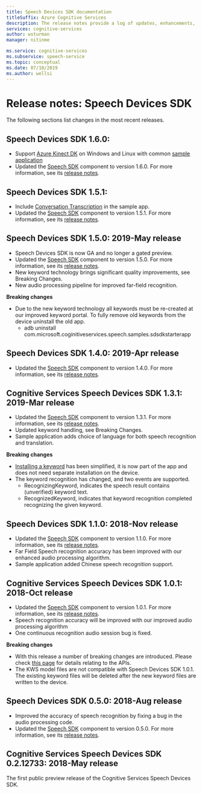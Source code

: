 ```yaml
---
title: Speech Devices SDK documentation
titleSuffix: Azure Cognitive Services
description: The release notes provide a log of updates, enhancements, bug fixes, and changes to the Speech Devices SDK. This article is updated with each release of the Speech Devices SDK.
services: cognitive-services
author: wsturman
manager: nitinme

ms.service: cognitive-services
ms.subservice: speech-service
ms.topic: conceptual
ms.date: 07/10/2019
ms.author: wellsi
---
```


# Release notes: Speech Devices SDK

The following sections list changes in the most recent releases.

## Speech Devices SDK 1.6.0:

- Support [Azure Kinect DK](https://azure.microsoft.com/services/kinect-dk/) on Windows and Linux with common [sample application](https://aka.ms/sdsdk-download)
- Updated the [Speech SDK](https://docs.microsoft.com/azure/cognitive-services/speech-service/speech-sdk-reference) component to version 1.6.0. For more information, see its [release notes](https://aka.ms/csspeech/whatsnew).

## Speech Devices SDK 1.5.1:

- Include [Conversation Transcription](conversation-transcription-service.md) in the sample app.
- Updated the [Speech SDK](https://docs.microsoft.com/azure/cognitive-services/speech-service/speech-sdk-reference) component to version 1.5.1. For more information, see its [release notes](https://aka.ms/csspeech/whatsnew).

## Speech Devices SDK 1.5.0: 2019-May release

- Speech Devices SDK is now GA and no longer a gated preview.
- Updated the [Speech SDK](https://docs.microsoft.com/azure/cognitive-services/speech-service/speech-sdk-reference) component to version 1.5.0. For more information, see its [release notes](https://aka.ms/csspeech/whatsnew).
- New keyword technology brings significant quality improvements, see Breaking Changes.
- New audio processing pipeline for improved far-field recognition.

**Breaking changes**

- Due to the new keyword technology all keywords must be re-created at our improved keyword portal. To fully remove old keywords from the device uninstall the old app.
  - adb uninstall com.microsoft.coginitiveservices.speech.samples.sdsdkstarterapp

## Speech Devices SDK 1.4.0: 2019-Apr release

- Updated the [Speech SDK](https://docs.microsoft.com/azure/cognitive-services/speech-service/speech-sdk-reference) component to version 1.4.0. For more information, see its [release notes](https://aka.ms/csspeech/whatsnew).

## Cognitive Services Speech Devices SDK 1.3.1: 2019-Mar release

- Updated the [Speech SDK](https://docs.microsoft.com/azure/cognitive-services/speech-service/speech-sdk-reference) component to version 1.3.1. For more information, see its [release notes](https://aka.ms/csspeech/whatsnew).
- Updated keyword handling, see Breaking Changes.
- Sample application adds choice of language for both speech recognition and translation.

**Breaking changes**

- [Installing a keyword](https://docs.microsoft.com/azure/cognitive-services/speech-service/speech-devices-sdk-create-kws) has been simplified, it is now part of the app and does not need separate installation on the device.
- The keyword recognition has changed, and two events are supported.
  - RecognizingKeyword, indicates the speech result contains (unverified) keyword text.
  - RecognizedKeyword, indicates that keyword recognition completed recognizing the given keyword.

## Speech Devices SDK 1.1.0: 2018-Nov release

- Updated the [Speech SDK](https://docs.microsoft.com/azure/cognitive-services/speech-service/speech-sdk-reference) component to version 1.1.0. For more information, see its [release notes](https://aka.ms/csspeech/whatsnew).
- Far Field Speech recognition accuracy has been improved with our enhanced audio processing algorithm.
- Sample application added Chinese speech recognition support.

## Cognitive Services Speech Devices SDK 1.0.1: 2018-Oct release

- Updated the [Speech SDK](https://docs.microsoft.com/azure/cognitive-services/speech-service/speech-sdk-reference) component to version 1.0.1. For more information, see its [release notes](https://aka.ms/csspeech/whatsnew).
- Speech recognition accuracy will be improved with our improved audio processing algorithm
- One continuous recognition audio session bug is fixed.

**Breaking changes**

- With this release a number of breaking changes are introduced. Please check [this page](https://aka.ms/csspeech/breakingchanges_1_0_0) for details relating to the APIs.
- The KWS model files are not compatible with Speech Devices SDK 1.0.1. The existing keyword files will be deleted after the new keyword files are written to the device.

## Speech Devices SDK 0.5.0: 2018-Aug release

- Improved the accuracy of speech recognition by fixing a bug in the audio processing code.
- Updated the [Speech SDK](https://docs.microsoft.com/azure/cognitive-services/speech-service/speech-sdk-reference) component to version 0.5.0. For more information, see its
  [release notes](releasenotes.md#cognitive-services-speech-sdk-050-2018-july-release).

## Cognitive Services Speech Devices SDK 0.2.12733: 2018-May release

The first public preview release of the Cognitive Services Speech Devices SDK.
